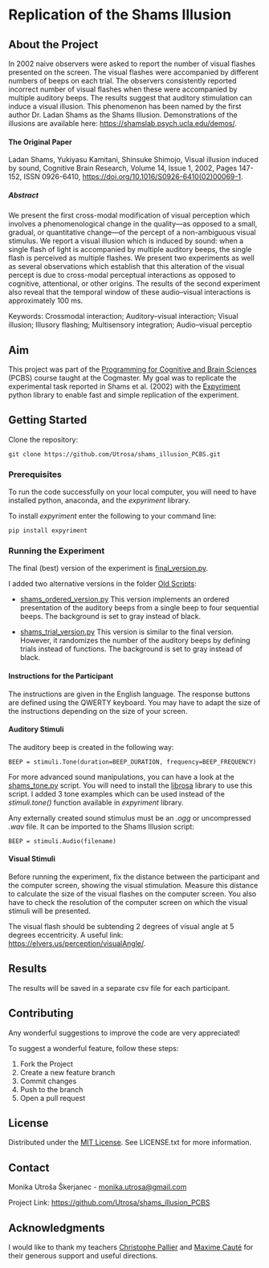 # Replication of the Shams Illusion

## About the Project
In 2002 naive observers were asked to report the number of visual flashes presented on the screen. The visual flashes were accompanied by different numbers of beeps on each trial. The observers consistently reported incorrect number of visual flashes when these were accompanied by multiple auditory beeps. The results suggest that auditory stimulation can induce a visual illusion. This phenomenon has been named by the first author Dr. Ladan Shams as the Shams Illusion. Demonstrations of the illusions are available here: https://shamslab.psych.ucla.edu/demos/.

#### The Original Paper
Ladan Shams, Yukiyasu Kamitani, Shinsuke Shimojo, Visual illusion induced by sound, Cognitive Brain Research, Volume 14, Issue 1, 2002, Pages 147-152, ISSN 0926-6410, https://doi.org/10.1016/S0926-6410(02)00069-1.

##### Abstract
We present the first cross-modal modification of visual perception which involves a phenomenological change in the quality—as opposed to a small, gradual, or quantitative change—of the percept of a non-ambiguous visual stimulus. We report a visual illusion which is induced by sound: when a single flash of light is accompanied by multiple auditory beeps, the single flash is perceived as multiple flashes. We present two experiments as well as several observations which establish that this alteration of the visual percept is due to cross-modal perceptual interactions as opposed to cognitive, attentional, or other origins. The results of the second experiment also reveal that the temporal window of these audio–visual interactions is approximately 100 ms.

Keywords: Crossmodal interaction; Auditory–visual interaction; Visual illusion; Illusory flashing; Multisensory integration; Audio–visual perceptio

## Aim
This project was part of the [Programming for Cognitive and Brain Sciences](https://pcbs.readthedocs.io/en/latest/) (PCBS) course taught at the Cogmaster. My goal was to replicate the experimental task reported in Shams et al. (2002) with the [Expyriment](https://expyriment.org/) python library to enable fast and simple replication of the experiment.

## Getting Started
Clone the repository:

  ```
  git clone https://github.com/Utrosa/shams_illusion_PCBS.git
  ```
  
### Prerequisites
To run the code successfully on your local computer, you will need to have installed python, anaconda, and the *expyriment* library.

To install *expyriment* enter the following to your command line:

  ```
  pip install expyriment
  ```
  
### Running the Experiment
The final (best) version of the experiment is [final_version.py](https://github.com/Utrosa/shams_illusion_PCBS/blob/master/final_version.py).

I added two alternative versions in the folder [Old Scripts](https://github.com/Utrosa/shams_illusion_PCBS/blob/master/Old%20Scripts):

+ [shams_ordered_version.py](https://github.com/Utrosa/shams_illusion_PCBS/blob/master/Old%20Scripts/shams_ordered_version.py)
This version implements an ordered presentation of the auditory beeps from a single beep to four sequential beeps. The background is set to gray instead of black.

+ [shams_trial_version.py](https://github.com/Utrosa/shams_illusion_PCBS/blob/master/Old%20Scripts/shams_trial_version.py)
This version is similar to the final version. However, it randomizes the number of the auditory beeps by defining trials instead of functions. The background is set to gray instead of black.

#### Instructions for the Participant
The instructions are given in the English language. The response buttons are defined using the QWERTY keyboard. You may have to adapt the size of the instructions depending on the size of your screen.

#### Auditory Stimuli
The auditory beep is created in the following way:
  ```
  BEEP = stimuli.Tone(duration=BEEP_DURATION, frequency=BEEP_FREQUENCY)
  ```
 
For more advanced sound manipulations, you can have a look at the [shams_tone.py](https://github.com/Utrosa/shams_illusion_PCBS/blob/master/Tone%20Scripts/shams_tone.py) script. You will need to install the [librosa](https://librosa.org/) library to use this script. I added 3 tone examples which can be used instead of the *stimuli.tone()* function available in *expyriment* library.

Any externally created sound stimulus must be an *.ogg* or uncompressed *.wav* file. It can be imported to the Shams Illusion script:

  ```
  BEEP = stimuli.Audio(filename)
  ```

#### Visual Stimuli
Before running the experiment, fix the distance between the participant and the computer screen, showing the visual stimulation. Measure this distance to calculate the size of the visual flashes on the computer screen. You also have to check the resolution of the computer screen on which the visual stimuli will be presented. 

The visual flash should be subtending 2 degrees of visual angle at 5 degrees eccentricity. A useful link: https://elvers.us/perception/visualAngle/.

## Results
The results will be saved in a separate csv file for each participant.

## Contributing
Any wonderful suggestions to improve the code are very appreciated!

To suggest a wonderful feature, follow these steps:

1. Fork the Project
2. Create a new feature branch
3. Commit changes
4. Push to the branch
5. Open a pull request

## License
Distributed under the [MIT License](https://choosealicense.com/licenses/mit/). See LICENSE.txt for more information.

## Contact
Monika Utroša Škerjanec - monika.utrosa@gmail.com

Project Link: https://github.com/Utrosa/shams_illusion_PCBS

## Acknowledgments
I would like to thank my teachers [Christophe Pallier](https://github.com/chrplr) and [Maxime Cauté](https://perso.eleves.ens-rennes.fr/people/maxime.caute/) for their generous support and useful directions.
